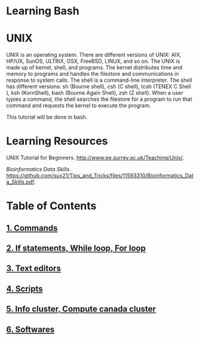 # Learning Bash  

# UNIX
UNIX is an operating system. There are different versions of UNIX: AIX, HP/UX, SunOS, ULTRIX, OSX, FreeBSD, LINUX, and so on. The UNIX is made up of kernel, shell, and programs. The kernel distributes time and memory to programs and handles the filestore and communications in response to system calls. The shell is a command-line interpreter. The shell has different versions: sh (Bourne shell), csh (C shell), tcsh (TENEX C Shell
), ksh (KornShell), bash (Bourne Again Shell), zsh (Z shell). When a user typies a command, the shell searches the filestore for a program to run that command and requests the kernel to execute the program. 

This tutorial will be done in bash. 

# Learning Resources
UNIX Tutorial for Beginners. http://www.ee.surrey.ac.uk/Teaching/Unix/. 

*Bioinformatics Data Skills*. https://github.com/sux21/Tips_and_Tricks/files/11593310/Bioinformatics_Data_Skills.pdf. 

# Table of Contents
## [1. Commands](https://github.com/sux21/Batstone_Lab_UNIX_Tutorial/blob/main/commands.md)
## [2. If statements, While loop, For loop](https://github.com/sux21/Batstone_Lab_UNIX_Tutorial/blob/main/loops.md)
## [3. Text editors](https://github.com/sux21/Batstone_Lab_UNIX_Tutorial/blob/main/editors.md)
## [4. Scripts](https://github.com/sux21/Batstone_Lab_UNIX_Tutorial/blob/main/scripts.md)
## [5. Info cluster, Compute canada cluster](https://github.com/sux21/Batstone_Lab_UNIX_Tutorial/blob/main/cluster.md)
## [6. Softwares](https://github.com/sux21/Batstone_Lab_UNIX_Tutorial/blob/main/softwares.md)
